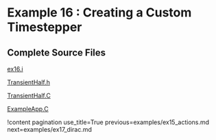 # Example 16 : Creating a Custom Timestepper

[](---)

## Complete Source Files

[ex16.i](https://github.com/idaholab/moose/blob/devel/examples/ex16_timestepper/ex16.i)

[TransientHalf.h](https://github.com/idaholab/moose/blob/devel/examples/ex16_timestepper/include/timesteppers/TransientHalf.h)

[TransientHalf.C](https://github.com/idaholab/moose/blob/devel/examples/ex16_timestepper/src/timesteppers/TransientHalf.C)

[ExampleApp.C](https://github.com/idaholab/moose/blob/devel/examples/ex16_timestepper/src/base/ExampleApp.C)

!content pagination use_title=True
                    previous=examples/ex15_actions.md
                    next=examples/ex17_dirac.md
